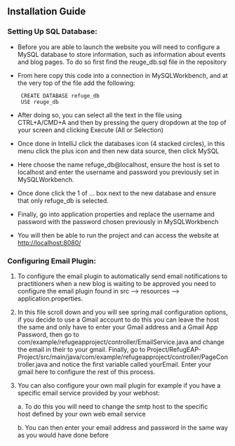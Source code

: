 ## Installation Guide

### Setting Up SQL Database:

 - Before you are able to launch the website you will need to configure a MySQL database to store information, such as information about events and blog pages. To do so first find the reuge_db.sql file in the repository

 - From here copy this code into a connection in MySQLWorkbench, and at the very top of the file add the following:

		CREATE DATABASE refuge_db  
		USE reuge_db

 - After doing so, you can select all the text in the file using CTRL+A/CMD+A and then by pressing the query dropdown at the top of your screen and clicking Execute (All or Selection)

 - Once done in IntelliJ click the databases icon (4 stacked circles), in this menu click the plus icon and then new data source, then click MySQL

 - Here choose the name refuge_db@localhost, ensure the host is set to localhost and enter the username and password you previously set in MySQLWorkbench.

 - Once done click the 1 of … box next to the new database and ensure that only refuge_db is selected.

 - Finally, go into application properties and replace the username and password with the password chosen previously in MySQLWorkbench

 - You will then be able to run the project and can access the website at [http://localhost:8080/](http://localhost:8080/)

### Configuring Email Plugin:

 1. To configure the email plugin to automatically send email notifications to practitioners when a new blog is waiting to be approved you need to configure the email plugin found in src --> resources --> application.properties.

 2. In this file scroll down and you will see spring.mail configuration options, if you decide to use a Gmail account to do this you can leave the host the same and only have to enter your Gmail address and a Gmail App Password, then go to com/example/refugeapproject/controller/EmailService.java and change the email in their to your gmail. Finally, go to Project/RefugEAP-Project/src/main/java/com/example/refugeapproject/controller/PageController.java and notice the first variable called yourEmail. Enter your gmail here to configure the rest of this process.
 

 3. You can also configure your own mail plugin for example if you have a specific email service provided by your webhost:
 
	a. To do this you will need to change the smtp host to the specific  
		host defined by your own web email service
		
	b. You can then enter your email address and password in the same way as you would have done before

